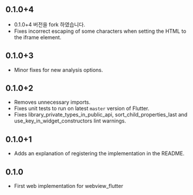 

## 0.1.0+4
* 0.1.0+4 버전을 fork 하였습니다. 
* Fixes incorrect escaping of some characters when setting the HTML to the iframe element.

## 0.1.0+3

* Minor fixes for new analysis options.

## 0.1.0+2

* Removes unnecessary imports.
* Fixes unit tests to run on latest `master` version of Flutter.
* Fixes library_private_types_in_public_api, sort_child_properties_last and use_key_in_widget_constructors
  lint warnings.

## 0.1.0+1

* Adds an explanation of registering the implementation in the README.

## 0.1.0

* First web implementation for webview_flutter

